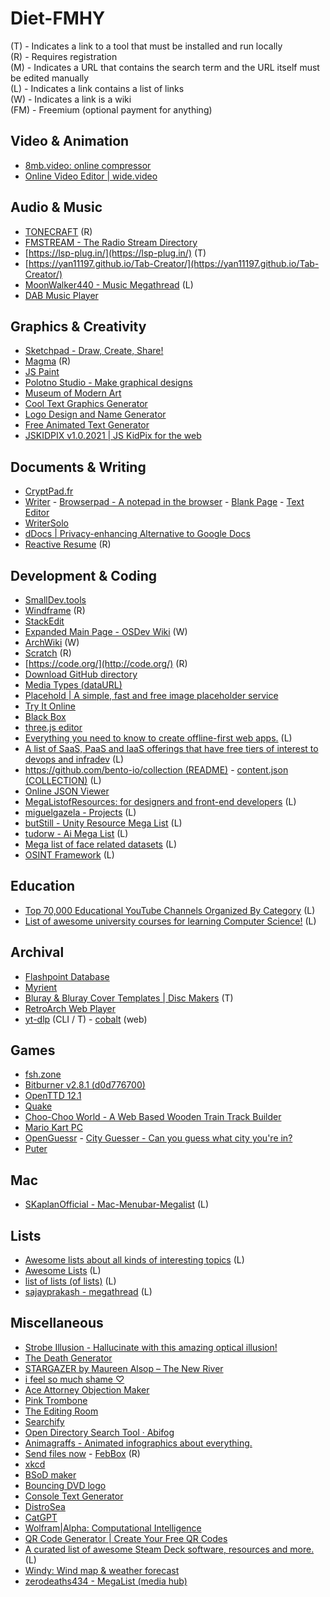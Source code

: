 # Diet-FMHY

(T) \- Indicates a link to a tool that must be installed and run locally  
(R) \- Requires registration  
(M) \- Indicates a URL that contains the search term and the URL itself must be edited manually  
(L) \- Indicates a link contains a list of links  
(W) \- Indicates a link is a wiki  
(FM) \- Freemium (optional payment for anything)

## Video & Animation

* [8mb.video: online compressor](https://8mb.video/)  
* [Online Video Editor | wide.video](https://wide.video/app/1.6.22/)

## Audio & Music

* [TONECRAFT](https://dinahmoelabs.com/tonecraft) (R)  
* [FMSTREAM \- The Radio Stream Directory](https://fmstream.org/index.php?c=FT)  
* [https://lsp-plug.in/](https://lsp-plug.in/) (T)  
* [https://yan11197.github.io/Tab-Creator/](https://yan11197.github.io/Tab-Creator/)  
* [MoonWalker440 \- Music Megathread](https://github.com/MoonWalker440/Music-Megathread?tab=readme-ov-file) (L)  
* [DAB Music Player](https://dab.yeet.su/) 

## Graphics & Creativity

* [Sketchpad \- Draw, Create, Share\!](https://sketch.io/sketchpad/)  
* [Magma](https://magma.com/d/Vq8yWQjjDP) (R)  
* [JS Paint](https://jspaint.app/)  
* [Polotno Studio \- Make graphical designs](https://studio.polotno.com/)  
* [Museum of Modern Art](https://github.com/MuseumofModernArt/)   
* [Cool Text Graphics Generator](https://cooltext.com/)   
* [Logo Design and Name Generator](https://www.flamingtext.com/)  
* [Free Animated Text Generator](https://www.textstudio.com/text-animation-generator)  
* [JSKIDPIX v1.0.2021 | JS KidPix for the web](https://kidpix.app/)

## Documents & Writing

* [CryptPad.fr](http://CryptPad.fr)  
* [Writer](https://www.gibney.org/writer) \- [Browserpad \- A notepad in the browser](https://browserpad.org/) \- [Blank Page](https://blank.page/) \- [Text Editor](https://texteditor.co/)   
* [WriterSolo](https://writersolo.com/#)  
* [dDocs | Privacy-enhancing Alternative to Google Docs](https://docs.fileverse.io/)  
* [Reactive Resume](https://rxresu.me/) (R)

## Development & Coding

* [SmallDev.tools](https://smalldev.tools/)   
* [Windframe](https://windframe.dev/) (R)  
* [StackEdit](https://stackedit.io/)   
* [Expanded Main Page \- OSDev Wiki](https://wiki.osdev.org/Main_Page) (W)  
* [ArchWiki](https://wiki.archlinux.org/title/Main_page) (W)  
* [Scratch](https://scratch.mit.edu/) (R)  
* [https://code.org/](http://code.org/) (R)  
* [Download GitHub directory](https://download-directory.github.io/)  
* [Media Types (dataURL)](https://www.iana.org/assignments/media-types/media-types.xhtml#image)   
* [Placehold | A simple, fast and free image placeholder service](https://placehold.co/)  
* [Try It Online](https://tio.run/#)  
* [Black Box](https://www.useblackbox.io/)  
* [three.js editor](https://threejs.org/editor/)  
* [Everything you need to know to create offline-first web apps.](https://github.com/pazguille/offline-first#readme) (L)  
* [A list of SaaS, PaaS and IaaS offerings that have free tiers of interest to devops and infradev](https://github.com/ripienaar/free-for-dev#readme) (L)  
* [https://github.com/bento-io/collection (README)](https://github.com/bento-io/collection) \- [content.json (COLLECTION)](https://github.com/bento-io/collection/blob/gh-pages/content.json) (L)  
* [Online JSON Viewer](https://jsonviewer.stack.hu/)   
* [MegaListofResources: for designers and front-end developers](https://github.com/DesignationLabs/MegaListofResources#readme) (L)  
* [miguelgazela \- Projects](https://github.com/miguelgazela/Projects?tab=readme-ov-file) (L)  
* [butStill \- Unity Resource Mega List](https://github.com/butStill/UnityResourceMegaList) (L)  
* [tudorw \- Ai Mega List](https://github.com/tudorw/Ai_MegaList) (L)  
* [Mega list of face related datasets](https://github.com/ofirkris/Faces-datasets) (L)  
* [OSINT Framework](https://osintframework.com/) (L)

## Education

* [Top 70,000 Educational YouTube Channels Organized By Category](https://limnology.co/) (L)  
* [List of awesome university courses for learning Computer Science\!](https://github.com/prakhar1989/awesome-courses#readme) (L)

## Archival

* [Flashpoint Database](https://flashpointproject.github.io/flashpoint-database/)   
* [Myrient](https://myrient.erista.me/)   
* [Bluray & Bluray Cover Templates | Disc Makers](https://www.discmakers.com/templates/bluray.asp) (T)  
* [RetroArch Web Player](http://web.libretro.com/)  
* [yt-dlp](https://github.com/yt-dlp/yt-dlp#readme) (CLI / T) \- [cobalt](https://cobalt.tools/) (web) 

## Games

* [fsh.zone](https://fsh.zone/)  
* [Bitburner v2.8.1 (d0d776700)](https://bitburner-official.github.io/)  
* [OpenTTD 12.1](https://pelya.github.io/openttd-touch-webapp/openttd.html)  
* [Quake](https://www.netquake.io/quake)  
* [Choo-Choo World \- A Web Based Wooden Train Track Builder](https://choochooworld.com/?DATA=DFFBHFIJB/0/D)  
* [Mario Kart PC](https://mkpc.malahieude.net/mariokart.php)  
* [OpenGuessr](https://openguessr.com/) \- [City Guesser \- Can you guess what city you're in?](https://virtualvacation.us/)  
* [Puter](https://puter.com/)

## Mac

* [SKaplanOfficial \- Mac-Menubar-Megalist](https://github.com/SKaplanOfficial/Mac-Menubar-Megalist) (L)

## Lists

* [Awesome lists about all kinds of interesting topics](https://github.com/sindresorhus/awesome) (L)  
* [Awesome Lists](https://github.com/topics/awesome) (L)  
* [list of lists (of lists)](https://github.com/jnv/lists#readme) (L)  
* [sajayprakash \- megathread](https://github.com/sajayprakash/megathread#readme) (L)

## Miscellaneous

* [Strobe Illusion \- Hallucinate with this amazing optical illusion\!](https://strobe.cool/)  
* [The Death Generator](https://deathgenerator.com/#gallery)  
* [STARGAZER by Maureen Alsop – The New River](https://thenewriverjournal.org/stargazer-by-maureen-alsop/)  
* [i feel so much shame ♡](https://ifeelsomuchsha.me/)  
* [Ace Attorney Objection Maker](https://objection.lol/)  
* [Pink Trombone](https://dood.al/pinktrombone/)  
* [The Editing Room](https://www.the-editing-room.com/)  
* [Searchify](https://searchify.vercel.app/)  
* [Open Directory Search Tool · Abifog](https://opendirsearch.abifog.com/)  
* [Animagraffs \- Animated infographics about everything.](https://animagraffs.com/)  
* [Send files now](https://send.now/) \- [FebBox](https://www.febbox.com/) (R)  
* [xkcd](https://xkcd.com/)  
* [BSoD maker](https://bsodmaker.net/)  
* [Bouncing DVD logo](https://bouncingdvdlogo.com/)  
* [Console Text Generator](https://edukits.co/text-art/)  
* [DistroSea](https://distrosea.com/)  
* [CatGPT](https://www.cat-gpt.com/chat#)  
* [Wolfram|Alpha: Computational Intelligence](https://www.wolframalpha.com/)  
* [QR Code Generator | Create Your Free QR Codes](https://www.qr-code-generator.com/)  
* [A curated list of awesome Steam Deck software, resources and more.](https://github.com/airscripts/awesome-steam-deck#readme) (L)  
* [Windy: Wind map & weather forecast](https://www.windy.com/?-33.494,143.210,5)  
* [zerodeaths434 \- MegaList (media hub)](https://github.com/zerodeaths434/MegaList) 
